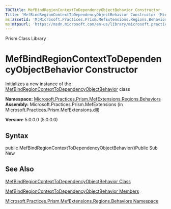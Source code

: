```yaml
---
TOCTitle: MefBindRegionContextToDependencyObjectBehavior Constructor
Title: 'MefBindRegionContextToDependencyObjectBehavior Constructor (Microsoft.Practices.Prism.MefExtensions.Regions.Behaviors)'
ms:assetid: 'M:Microsoft.Practices.Prism.MefExtensions.Regions.Behaviors.MefBindRegionContextToDependencyObjectBehavior.\#ctor'
ms:mtpsurl: 'https://msdn.microsoft.com/en-us/library/microsoft.practices.prism.mefextensions.regions.behaviors.mefbindregioncontexttodependencyobjectbehavior.mefbindregioncontexttodependencyobjectbehavior(v=pandp.50)'
---
```


Prism Class Library

MefBindRegionContextToDependencyObjectBehavior Constructor
==========================================================

Initializes a new instance of the [MefBindRegionContextToDependencyObjectBehavior](https://msdn.microsoft.com/library/microsoft.practices.prism.mefextensions.regions.behaviors.mefbindregioncontexttodependencyobjectbehavior) class

**Namespace:** [Microsoft.Practices.Prism.MefExtensions.Regions.Behaviors](https://msdn.microsoft.com/library/microsoft.practices.prism.mefextensions.regions.behaviors)
**Assembly:** Microsoft.Practices.Prism.MefExtensions (in Microsoft.Practices.Prism.MefExtensions.dll)

**Version:** 5.0.0.0 (5.0.0.0)

## Syntax


public MefBindRegionContextToDependencyObjectBehavior()Public Sub New

See Also
--------


[MefBindRegionContextToDependencyObjectBehavior Class](https://msdn.microsoft.com/library/microsoft.practices.prism.mefextensions.regions.behaviors.mefbindregioncontexttodependencyobjectbehavior)

[MefBindRegionContextToDependencyObjectBehavior Members](https://msdn.microsoft.com/allmembers.t:microsoft.practices.prism.mefextensions.regions.behaviors.mefbindregioncontexttodependencyobjectbehavior)

[Microsoft.Practices.Prism.MefExtensions.Regions.Behaviors Namespace](https://msdn.microsoft.com/library/microsoft.practices.prism.mefextensions.regions.behaviors)
